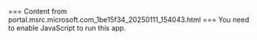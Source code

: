 === Content from portal.msrc.microsoft.com_1be15f34_20250111_154043.html ===
You need to enable JavaScript to run this app.
